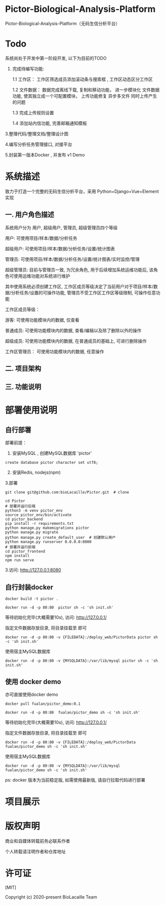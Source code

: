 # Pictor-Biological-Analysis-Platform

Pictor-Biological-Analysis-Platform（无码生信分析平台）

# Todo

系统尚处于开发中第一阶段开发, 以下为目前的TODO

1. 完成待编写功能:

   1.1 工作区： 工作区筛选成员添加滚动条与搜索框 , 工作区动态区分工作区
      
   1.2 文件数据： 数据完成离线下载, 复制和移动功能， 进一步模块化 文件数据 功能, 使其独立成一个可配置模块， 上传功能修复 异步多文件 同时上传产生的问题
      
   1.3 完成上传规则设置
      
   1.4 添加站内信功能, 完善邮箱通知模板
      
3.整理代码/整理文档/整理设计图
   
4.编写分析任务管理接口, 对接平台

5.封装第一版本Docker , 并发布 v1 Demo 

# 系统描述

致力于打造一个完整的无码生信分析平台，采用 Python+Django+Vue+Element 实现

## 一. 用户角色描述

系统用户分为 用户, 超级用户, 管理员, 超级管理员四个等级

用户:  可使用项目/样本/数据/分析任务

超级用户:  可使用项目/样本/数据/分析任务/设置/统计图表

管理员: 可使用项目/样本/数据/分析任务/设置/统计图表/实时监控/管理

超级管理员: 目前与管理员一致, 为冗余角色, 用于后续增加系统运维功能后, 该角色可使用运维功能对系统进行维护

其中使用系统必须创建工作区, 工作区成员等级决定了当前用户对于项目/样本/数据/分析任务/设置的可操作功能, 管理员不受工作区工作区等级限制, 可操作任意功能

工作区成员等级：

游客: 可使用功能模块内的数据, 仅查看

普通成员: 可使用功能模块内的数据, 查看/编辑以及除了删除以外的操作

超级成员: 可使用功能模块内的数据, 在普通成员的基础上, 可进行删除操作

工作区管理员： 可使用功能模块内的数据, 任意操作

## 二. 项目架构

## 三. 功能说明

# 部署使用说明

## 自行部署

部署前提：
 
1. 安装MySQL , 创建MySQL数据库 'pictor'

```shell script
create database pictor character set utf8;
```

2. 安装Redis, nodejs(npm)


3.部署

```shell script
git clone git@github.com:bioLacaille/Pictor.git  # clone

cd Pictor
# 部署并运行后端
python3 -m venv pictor_env
source pictor_env/bin/activate
cd pictor_backend
pip install -r requirements.txt
python manage.py makemigrations pictor
python manage.py migrate
python manage.py create_default_user  # 创建默认用户
python manage.py runserver 0.0.0.0:8000
# 部署并运行前端
cd pictor_frontend
npm install
npm run serve
```

3.访问: http://127.0.0.1:8080

## 自行封装docker

```shell script
docker build -t pictor .
```

```shell script
docker run -d -p 80:80  pictor sh -c 'sh init.sh'
```

等待初始化完毕(大概需要10s), 访问: http://127.0.0.1/

指定文件数据存放目录, 将目录挂载至 即可 

```shell script
docker run -d -p 80:80 -v {FILEDATA}:/deploy_web/PictorData pictor sh -c 'sh init.sh'
```

使用宿主MySQL数据库

```shell script
docker run -d -p 80:80 -v {MYSQLDATA}:/var/lib/mysql pictor sh -c 'sh init.sh'
```


## 使用 docker demo 

亦可直接使用docker demo

```shell script
docker pull fualan/pictor_demo:0.1
```

```shell script
docker run -d -p 80:80  fualan/pictor_demo sh -c 'sh init.sh'
```

等待初始化完毕(大概需要10s), 访问: http://127.0.0.1/


指定文件数据存放目录, 将目录挂载至 即可 

```shell script
docker run -d -p 80:80 -v {FILEDATA}:/deploy_web/PictorData fualan/pictor_demo sh -c 'sh init.sh'
```

使用宿主MySQL数据库

```shell script
docker run -d -p 80:80 -v {MYSQLDATA}:/var/lib/mysql fualan/pictor_demo sh -c 'sh init.sh'
```

ps: docker 版本为当前稳定版, 如需使用最新版, 请自行拉取代码进行部署

# 项目展示

# 版权声明

商业和自媒体转载前务必联系作者

个人转载请注明作者和仓库地址

# 许可证

[MIT]

Copyright (c) 2020-present BioLacaille Team 
